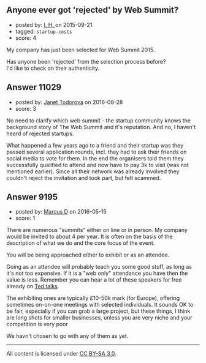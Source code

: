 ## Anyone ever got 'rejected' by Web Summit?

- posted by: [I. H. ](https://stackexchange.com/users/6989584/i-h) on 2015-09-21
- tagged: `startup-costs`
- score: 4

My company has just been selected for Web Summit 2015. 

Has anyone been 'rejected' from the selection process before?<br >
 I'd like to check on their authenticity. 


## Answer 11029

- posted by: [Janet Todorova](https://stackexchange.com/users/7047617/janet-todorova) on 2016-08-28
- score: 3

No need to clarify which web summit - the startup community knows the background story of The Web Summit and it's reputation. And no, I haven't heard of rejected startups.

What happened a few years ago to a friend and their startup was they passed several application rounds, incl. they had to ask their friends on social media to vote for them. In the end the organisers told them they successfully qualified to attend and now have to pay 3k to visit (was not mentioned earlier). Since all their network was already involved they couldn't reject the invitation and took part, but felt scammed.


## Answer 9195

- posted by: [Marcus D](https://stackexchange.com/users/258531/marcus-d) on 2016-05-15
- score: 1

<p>There are numerous "summits" either on line or in person. My company would be invited to about 4 per year. It is often on the basis of the description of what we do and the core focus of the event.</p>

<p>You will be being approached either to exhibit or as an attendee.</p>

<p>Going as an attendee will probably teach you some good stuff, as long as it's not too expensive. If it is a "web only" attendance you have then the value is less. Remember you can hear a lot of these speakers for free already on <a href="https://www.ted.com/" rel="nofollow">Ted talks</a>.</p>

<p>The exhibiting ones are typically £10-50k mark (for Europe), offering sometimes on-on-one meetings with selected individuals. It sounds OK to be fair, especially if you can grab a large project, but these things, I think are long shots for smaller businesses, unless you are very niche and your competition is very poor</p>

<p>We havn't chosen to go with any of them as yet.</p>




---

All content is licensed under [CC BY-SA 3.0](https://creativecommons.org/licenses/by-sa/3.0/).
